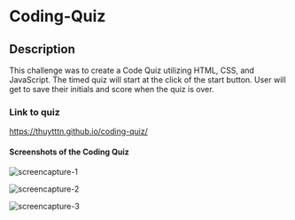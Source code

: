 # Coding-Quiz

## Description
This challenge was to create a Code Quiz utilizing HTML, CSS, and JavaScript.  The timed quiz will start at the click of the start button.  User will get to save their initials and score when the quiz is over.

### Link to quiz
https://thuytttn.github.io/coding-quiz/

#### Screenshots of the Coding Quiz
![screencapture-1](https://user-images.githubusercontent.com/92459709/159178781-29bf15e8-43f6-4ded-afb0-9c9ccf050987.png)

![screencapture-2](https://user-images.githubusercontent.com/92459709/159178803-600bd839-57d4-40d7-80d2-091f5269cde4.png)

![screencapture-3](https://user-images.githubusercontent.com/92459709/159178807-706eab9a-962c-495f-bd01-0c32f4356260.png)

